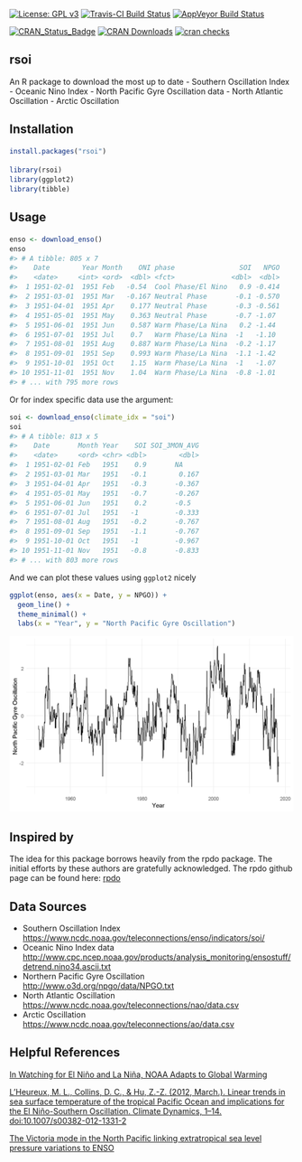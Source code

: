 
<!-- README.md is generated from README.Rmd. Please edit that file -->

[![License: GPL
v3](https://img.shields.io/badge/License-GPL%20v3-blue.svg)](https://www.gnu.org/licenses/gpl-3.0)
[![Travis-CI Build
Status](http://travis-ci.org/boshek/rsoi.svg?branch=master)](https://travis-ci.org/boshek/rsoi)
[![AppVeyor Build
Status](https://ci.appveyor.com/api/projects/status/github/boshek/rsoi?branch=master&svg=true)](https://ci.appveyor.com/project/boshek/rsoi)

[![CRAN\_Status\_Badge](https://www.r-pkg.org/badges/version/rsoi)](https://cran.r-project.org/package=rsoi)
[![CRAN
Downloads](https://cranlogs.r-pkg.org/badges/rsoi?color=brightgreen)](https://CRAN.R-project.org/package=rsoi)
[![cran
checks](https://cranchecks.info/badges/worst/rsoi)](https://cran.rstudio.com/web/checks/check_results_rsoi.html)

## rsoi

An R package to download the most up to date - Southern Oscillation
Index - Oceanic Nino Index - North Pacific Gyre Oscillation data - North
Atlantic Oscillation - Arctic Oscillation

## Installation

``` r
install.packages("rsoi")

library(rsoi)
library(ggplot2)
library(tibble)
```

## Usage

``` r
enso <- download_enso()
enso
#> # A tibble: 805 x 7
#>    Date        Year Month    ONI phase                SOI   NPGO
#>    <date>     <int> <ord>  <dbl> <fct>              <dbl>  <dbl>
#>  1 1951-02-01  1951 Feb   -0.54  Cool Phase/El Nino   0.9 -0.414
#>  2 1951-03-01  1951 Mar   -0.167 Neutral Phase       -0.1 -0.570
#>  3 1951-04-01  1951 Apr    0.177 Neutral Phase       -0.3 -0.561
#>  4 1951-05-01  1951 May    0.363 Neutral Phase       -0.7 -1.07 
#>  5 1951-06-01  1951 Jun    0.587 Warm Phase/La Nina   0.2 -1.44 
#>  6 1951-07-01  1951 Jul    0.7   Warm Phase/La Nina  -1   -1.10 
#>  7 1951-08-01  1951 Aug    0.887 Warm Phase/La Nina  -0.2 -1.17 
#>  8 1951-09-01  1951 Sep    0.993 Warm Phase/La Nina  -1.1 -1.42 
#>  9 1951-10-01  1951 Oct    1.15  Warm Phase/La Nina  -1   -1.07 
#> 10 1951-11-01  1951 Nov    1.04  Warm Phase/La Nina  -0.8 -1.01 
#> # ... with 795 more rows
```

Or for index specific data use the  argument:

``` r
soi <- download_enso(climate_idx = "soi")
soi
#> # A tibble: 813 x 5
#>    Date       Month Year    SOI SOI_3MON_AVG
#>    <date>     <ord> <chr> <dbl>        <dbl>
#>  1 1951-02-01 Feb   1951    0.9       NA    
#>  2 1951-03-01 Mar   1951   -0.1        0.167
#>  3 1951-04-01 Apr   1951   -0.3       -0.367
#>  4 1951-05-01 May   1951   -0.7       -0.267
#>  5 1951-06-01 Jun   1951    0.2       -0.5  
#>  6 1951-07-01 Jul   1951   -1         -0.333
#>  7 1951-08-01 Aug   1951   -0.2       -0.767
#>  8 1951-09-01 Sep   1951   -1.1       -0.767
#>  9 1951-10-01 Oct   1951   -1         -0.967
#> 10 1951-11-01 Nov   1951   -0.8       -0.833
#> # ... with 803 more rows
```

And we can plot these values using `ggplot2` nicely

``` r
ggplot(enso, aes(x = Date, y = NPGO)) +
  geom_line() +
  theme_minimal() +
  labs(x = "Year", y = "North Pacific Gyre Oscillation")
```

![](README-plot-1.png)<!-- -->

## Inspired by

The idea for this package borrows heavily from the rpdo package. The
initial efforts by these authors are gratefully acknowledged. The rpdo
github page can be found here:
[rpdo](https://github.com/poissonconsulting/rpdo)

## Data Sources

  - Southern Oscillation Index
    <https://www.ncdc.noaa.gov/teleconnections/enso/indicators/soi/>
  - Oceanic Nino Index data
    <http://www.cpc.ncep.noaa.gov/products/analysis_monitoring/ensostuff/detrend.nino34.ascii.txt>
  - Northern Pacific Gyre Oscillation
    <http://www.o3d.org/npgo/data/NPGO.txt>
  - North Atlantic Oscillation
    <https://www.ncdc.noaa.gov/teleconnections/nao/data.csv>
  - Arctic Oscillation
    <https://www.ncdc.noaa.gov/teleconnections/ao/data.csv>

## Helpful References

[In Watching for El Niño and La Niña, NOAA Adapts to Global
Warming](https://www.climate.gov/news-features/understanding-climate/watching-el-ni%C3%B1o-and-la-ni%C3%B1a-noaa-adapts-global-warming)

[L’Heureux, M. L., Collins, D. C., & Hu, Z.-Z. (2012, March.). Linear
trends in sea surface temperature of the tropical Pacific Ocean and
implications for the El Niño-Southern Oscillation. Climate
Dynamics, 1–14.
doi:10.1007/s00382-012-1331-2](https://link.springer.com/article/10.1007%2Fs00382-012-1331-2)

[The Victoria mode in the North Pacific linking extratropical sea level
pressure variations to
ENSO](http://onlinelibrary.wiley.com/doi/10.1002/2014JD022221/pdf)

